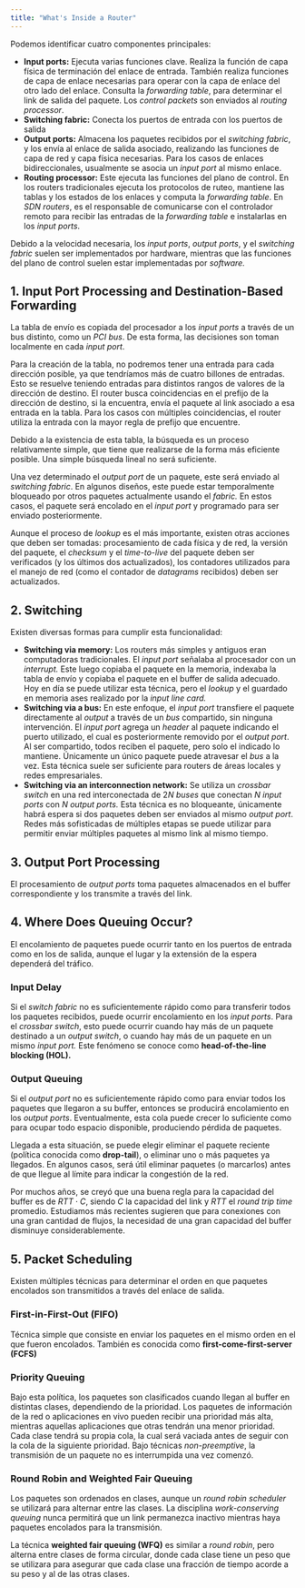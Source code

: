 ```yaml
---
title: "What's Inside a Router"
---
```


Podemos identificar cuatro componentes principales:

- **Input ports:** Ejecuta varias funciones clave. Realiza la función de capa física de terminación del enlace de entrada. También realiza funciones de capa de enlace necesarias para operar con la capa de enlace del otro lado del enlace. Consulta la *forwarding table*, para determinar el link de salida del paquete. Los *control packets* son enviados al *routing processor*.
- **Switching fabric:** Conecta los puertos de entrada con los puertos de salida
- **Output ports:** Almacena los paquetes recibidos por el *switching fabric*, y los envía al enlace de salida asociado, realizando las funciones de capa de red y capa física necesarias. Para los casos de enlaces bidireccionales, usualmente se asocia un *input port* al mismo enlace.
- **Routing processor:** Este ejecuta las funciones del plano de control. En los routers tradicionales ejecuta los protocolos de ruteo, mantiene las tablas y los estados de los enlaces y computa la *forwarding table*. En *SDN routers*, es el responsable de comunicarse con el controlador remoto para recibir las entradas de la *forwarding table* e instalarlas en los *input ports*.

Debido a la velocidad necesaria, los *input ports*, *output ports*, y el *switching fabric* suelen ser implementados por hardware, mientras que las funciones del plano de control suelen estar implementadas por *software.*

## 1. Input Port Processing and Destination-Based Forwarding

La tabla de envío es copiada del procesador a los *input ports* a través de un bus distinto, como un *PCI bus*. De esta forma, las decisiones son toman localmente en cada *input port*.

Para la creación de la tabla, no podremos tener una entrada para cada dirección posible, ya que tendríamos más de cuatro billones de entradas. Esto se resuelve teniendo entradas para distintos rangos de valores de la dirección de destino. El router busca coincidencias en el prefijo de la dirección de destino, si la encuentra, envía el paquete al link asociado a esa entrada en la tabla. Para los casos con múltiples coincidencias, el router utiliza la entrada con la mayor regla de prefijo que encuentre.

Debido a la existencia de esta tabla, la búsqueda es un proceso relativamente simple, que tiene que realizarse de la forma más eficiente posible. Una simple búsqueda lineal no será suficiente.

Una vez determinado el *output port* de un paquete, este será enviado al *switching fabric*. En algunos diseños, este puede estar temporalmente bloqueado por otros paquetes actualmente usando el *fabric.* En estos casos, el paquete será encolado en el *input port* y programado para ser enviado posteriormente.

Aunque el proceso de *lookup* es el más importante, existen otras acciones que deben ser tomadas: procesamiento de cada física y de red, la versión del paquete, el *checksum* y el *time-to-live* del paquete deben ser verificados (y los últimos dos actualizados), los contadores utilizados para el manejo de red (como el contador de *datagrams* recibidos) deben ser actualizados.

## 2. Switching

Existen diversas formas para cumplir esta funcionalidad:

- **Switching via memory:** Los routers más simples y antiguos eran computadoras tradicionales. El *input port* señalaba al procesador con un *interrupt.* Este luego copiaba el paquete en la memoria, indexaba la tabla de envío y copiaba el paquete en el buffer de salida adecuado. Hoy en día se puede utilizar esta técnica, pero el *lookup* y el guardado en memoria ases realizado por la *input line card.*
- **Switching via a bus:** En este enfoque, el *input port* transfiere el paquete directamente al *output* a través de un *bus* compartido, sin ninguna intervención. El *input port* agrega un *header* al paquete indicando el puerto utilizado, el cual es posteriormente removido por el *output port*. Al ser compartido, todos reciben el paquete, pero solo el indicado lo mantiene. Únicamente un único paquete puede atravesar el *bus* a la vez. Esta técnica suele ser suficiente para routers de áreas locales y redes empresariales.
- **Switching via an interconnection network:** Se utiliza un *crossbar switch* en una red interconectada de $2N$ *buses* que conectan $N$ *input ports* con $N$ *output ports.* Esta técnica es no bloqueante, únicamente habrá espera si dos paquetes deben ser enviados al mismo *output port*. Redes más sofisticadas de múltiples etapas se puede utilizar para permitir enviar múltiples paquetes al mismo link al mismo tiempo.

## 3. Output Port Processing

El procesamiento de *output ports* toma paquetes almacenados en el buffer correspondiente y los transmite a través del link.

## 4. Where Does Queuing Occur?

El encolamiento de paquetes puede ocurrir tanto en los puertos de entrada como en los de salida, aunque el lugar y la extensión de la espera dependerá del tráfico.

### Input Delay

Si el *switch fabric* no es suficientemente rápido como para transferir todos los paquetes recibidos, puede ocurrir encolamiento en los *input ports*. Para el *crossbar switch*, esto puede ocurrir cuando hay más de un paquete destinado a un *output switch*, o cuando hay más de un paquete en un mismo *input port.* Este fenómeno se conoce como **head-of-the-line blocking (HOL).**

### Output Queuing

Si el *output port* no es suficientemente rápido como para enviar todos los paquetes que llegaron a su buffer, entonces se producirá encolamiento en los *output ports*. Eventualmente, esta cola puede crecer lo suficiente como para ocupar todo espacio disponible, produciendo pérdida de paquetes.

Llegada a esta situación, se puede elegir eliminar el paquete reciente (política conocida como **drop-tail**), o eliminar uno o más paquetes ya llegados. En algunos casos, será útil eliminar paquetes (o marcarlos) antes de que llegue al límite para indicar la congestión de la red.

Por muchos años, se creyó que una buena regla para la capacidad del buffer es de $RTT\cdot C$, siendo $C$ la capacidad del link y $RTT$ el *round trip time* promedio. Estudiamos más recientes sugieren que para conexiones con una gran cantidad de flujos, la necesidad de una gran capacidad del buffer disminuye considerablemente.

## 5. Packet Scheduling

Existen múltiples técnicas para determinar el orden en que paquetes encolados son transmitidos a través del enlace de salida.

### First-in-First-Out (FIFO)

Técnica simple que consiste en enviar los paquetes en el mismo orden en el que fueron encolados. También es conocida como **first-come-first-server (FCFS)**

### Priority Queuing

Bajo esta política, los paquetes son clasificados cuando llegan al buffer en distintas clases, dependiendo de la prioridad. Los paquetes de información de la red o aplicaciones en vivo pueden recibir una prioridad más alta, mientras aquellas aplicaciones que otras tendrán una menor prioridad. Cada clase tendrá su propia cola, la cual será vaciada antes de seguir con la cola de la siguiente prioridad. Bajo técnicas *non-preemptive*, la transmisión de un paquete no es interrumpida una vez comenzó.

### Round Robin and Weighted Fair Queuing

Los paquetes son ordenados en clases, aunque un *round robin scheduler* se utilizará para alternar entre las clases. La disciplina *work-conserving queuing* nunca permitirá que un link permanezca inactivo mientras haya paquetes encolados para la transmisión.

La técnica **weighted fair queuing (WFQ)** es similar a *round robin*, pero alterna entre clases de forma circular, donde cada clase tiene un peso que se utilizara para asegurar que cada clase una fracción de tiempo acorde a su peso y al de las otras clases.
